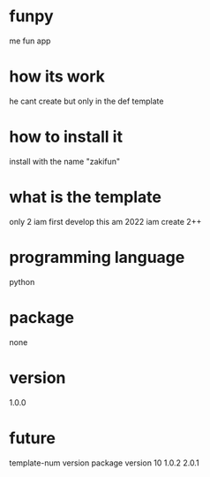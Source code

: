 # funpy
me fun app
# how its work
he cant create but only in the def template
# how to install it
install with the name "zakifun"
# what is the template
only 2 iam first develop this am 2022 iam create 2++
# programming language
python
# package
none
# version
1.0.0 
# future
template-num version package version
10           1.0.2   2.0.1